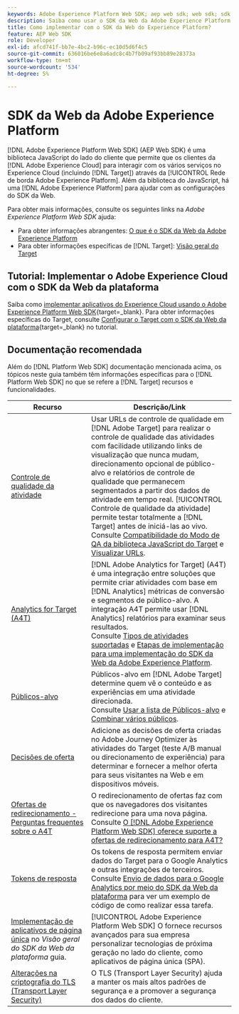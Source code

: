 ```yaml
---
keywords: Adobe Experience Platform Web SDK; aep web sdk; web sdk; sdk; adobe experience cloud; plataforma de rede de borda; adobe experience platform edge network; rede de borda; rede de borda da aep
description: Saiba como usar o SDK da Web da Adobe Experience Platform para interagir com os vários serviços na Adobe Experience Cloud por meio da AEP Edge Network.
title: Como implementar com o SDK da Web do Experience Platform?
feature: AEP Web SDK
role: Developer
exl-id: afcd741f-bb7e-4bc2-b96c-ec10d5d6f4c5
source-git-commit: 636016be6e8a6adc8c4b7fb09af93bb89e28373a
workflow-type: tm+mt
source-wordcount: '534'
ht-degree: 5%

---
```


# SDK da Web da Adobe Experience Platform

[!DNL Adobe Experience Platform Web SDK] (AEP Web SDK) é uma biblioteca JavaScript do lado do cliente que permite que os clientes da [!DNL Adobe Experience Cloud] para interagir com os vários serviços no Experience Cloud (incluindo [!DNL Target]) através da [!UICONTROL Rede de borda Adobe Experience Platform]. Além da biblioteca do JavaScript, há uma [!DNL Adobe Experience Platform] para ajudar com as configurações do SDK da Web.

Para obter mais informações, consulte os seguintes links na *Adobe Experience Platform Web SDK* ajuda:

* Para obter informações abrangentes: [O que é o SDK da Web da Adobe Experience Platform](https://experienceleague.adobe.com/docs/experience-platform/edge/home.html)
* Para obter informações específicas de [!DNL Target]: [Visão geral do Target](https://experienceleague.adobe.com/docs/experience-platform/edge/personalization/adobe-target/target-overview.html)

## Tutorial: Implementar o Adobe Experience Cloud com o SDK da Web da plataforma

Saiba como [implementar aplicativos do Experience Cloud usando o Adobe Experience Platform Web SDK](https://experienceleague.adobe.com/docs/platform-learn/implement-web-sdk/overview.html){target=_blank}. Para obter informações específicas do Target, consulte [Configurar o Target com o SDK da Web da plataforma](https://experienceleague.adobe.com/docs/platform-learn/implement-web-sdk/applications-setup/setup-target.html){target=_blank} no tutorial.

## Documentação recomendada

Além do [!DNL Platform Web SDK] documentação mencionada acima, os tópicos neste guia também têm informações específicas para o [!DNL Platform Web SDK] no que se refere a [!DNL Target] recursos e funcionalidades.

| Recurso | Descrição/Link |
| --- | --- |
| [Controle de qualidade da atividade](/help/c-activities/c-activity-qa/activity-qa.md) | Usar URLs de controle de qualidade em [!DNL Adobe Target] para realizar o controle de qualidade das atividades com facilidade utilizando links de visualização que nunca mudam, direcionamento opcional de público-alvo e relatórios de controle de qualidade que permanecem segmentados a partir dos dados de atividade em tempo real. [!UICONTROL Controle de qualidade da atividade] permite testar totalmente a [!DNL Target] antes de iniciá-las ao vivo.<br>Consulte [Compatibilidade do Modo de QA da biblioteca JavaScript do Target](/help/c-activities/c-activity-qa/activity-qa.md#compatibility) e [Visualizar URLs](/help/c-activities/c-activity-qa/activity-qa.md#preview). |
| [Analytics for Target (A4T) ](/help/c-integrating-target-with-mac/a4t/a4t.md) | [!DNL Adobe Analytics for Target] (A4T) é uma integração entre soluções que permite criar atividades com base em [!DNL Analytics] métricas de conversão e segmentos de público-alvo. A integração A4T permite usar [!DNL Analytics] relatórios para examinar seus resultados.<br>Consulte [Tipos de atividades suportadas](/help/c-integrating-target-with-mac/a4t/a4t.md#section_F487896214BF4803AF78C552EF1669AA) e [Etapas de implementação para uma implementação do SDK da Web da Adobe Experience Platform](/help/c-integrating-target-with-mac/a4t/a4timplementation.md#platform). |
| [Públicos-alvo](/help/c-target/target.md) | Públicos-alvo em [!DNL Adobe Target] determine quem vê o conteúdo e as experiências em uma atividade direcionada.<br>Consulte [Usar a lista de Públicos-alvo](/help/c-target/c-audiences/audiences.md#use-list) e [Combinar vários públicos](/help/c-target/combining-multiple-audiences.md). |
| [Decisões de oferta](/help/c-integrating-target-with-mac/ajo/offer-decision.md) | Adicione as decisões de oferta criadas no Adobe Journey Optimizer às atividades do Target (teste A/B manual ou direcionamento de experiência) para determinar e fornecer a melhor oferta para seus visitantes na Web e em dispositivos móveis. |
| [Ofertas de redirecionamento - Perguntas frequentes sobre o A4T](/help/c-integrating-target-with-mac/a4t/r-a4t-faq/a4t-faq-redirect-offers.md) | O redirecionamento de ofertas faz com que os navegadores dos visitantes redirecione para uma nova página.<br>Consulte [O [!DNL Adobe Experience Platform Web SDK] oferece suporte a ofertas de redirecionamento para A4T?](/help/c-integrating-target-with-mac/a4t/r-a4t-faq/a4t-faq-redirect-offers.md#platform) |
| [Tokens de resposta](/help/administrating-target/response-tokens.md) | Os tokens de resposta permitem enviar dados do Target para o Google Analytics e outras integrações de terceiros.<br>Consulte [Envio de dados para o Google Analytics por meio do SDK da Web da plataforma](/help/administrating-target/response-tokens.md#platform-web-sdk) para ver um exemplo de código de como realizar essa tarefa. |
| [Implementação de aplicativos de página única](https://experienceleague.adobe.com/docs/experience-platform/edge/personalization/adobe-target/spa-implementation.html?lang=en) no *Visão geral do SDK da Web da plataforma* guia. | [!UICONTROL Adobe Experience Platform Web SDK] O fornece recursos avançados para sua empresa personalizar tecnologias de próxima geração no lado do cliente, como aplicativos de página única (SPA). |
| [Alterações na criptografia do TLS (Transport Layer Security)](/help/c-implementing-target/c-considerations-before-you-implement-target/tls-transport-layer-security-encryption.md) | O TLS (Transport Layer Security) ajuda a manter os mais altos padrões de segurança e a promover a segurança dos dados do cliente. |
